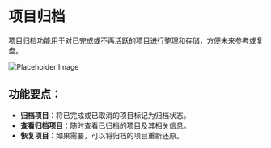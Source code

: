# 项目归档

项目归档功能用于对已完成或不再活跃的项目进行整理和存储，方便未来参考或复盘。


![Placeholder Image](https://via.placeholder.com/800x400)

## 功能要点：
- **归档项目**：将已完成或已取消的项目标记为归档状态。
- **查看归档项目**：随时查看已归档的项目及其相关信息。
- **恢复项目**：如果需要，可以将归档的项目重新还原。
